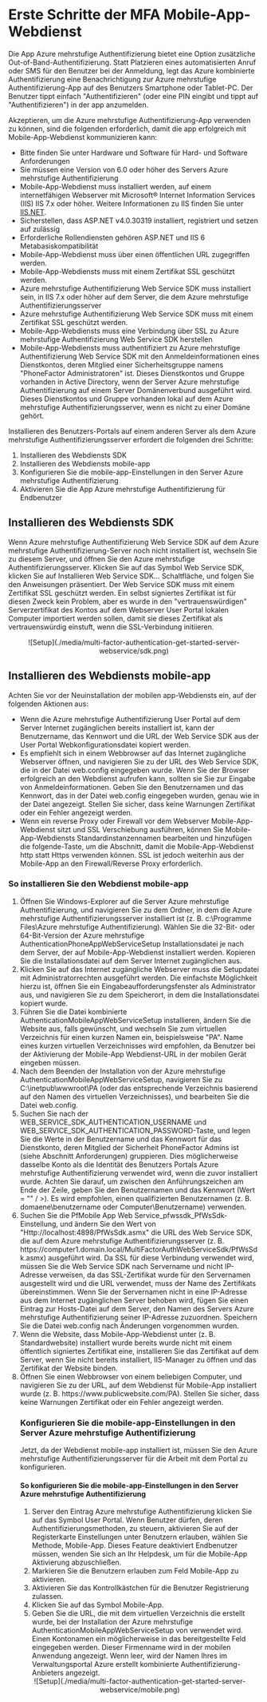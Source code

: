 <properties 
    pageTitle="Erste Schritte der MFA Mobile-App-Webdienst"
    description="Die App Azure mehrstufige Authentifizierung bietet eine Option zusätzliche Out-of-Band-Authentifizierung.  Es kann der MFA Server Pushbenachrichtigungen für Benutzer verwenden."
    services="multi-factor-authentication"
    documentationCenter=""
    authors="kgremban"
    manager="femila"
    editor="curtland"/>

<tags
    ms.service="multi-factor-authentication"
    ms.workload="identity"
    ms.tgt_pltfrm="na"
    ms.devlang="na"
    ms.topic="get-started-article"
    ms.date="08/04/2016"
    ms.author="kgremban"/>

# <a name="getting-started-the-mfa-server-mobile-app-web-service"></a>Erste Schritte der MFA Mobile-App-Webdienst

Die App Azure mehrstufige Authentifizierung bietet eine Option zusätzliche Out-of-Band-Authentifizierung. Statt Platzieren eines automatisierten Anruf oder SMS für den Benutzer bei der Anmeldung, legt das Azure kombinierte Authentifizierung eine Benachrichtigung zur Azure mehrstufige Authentifizierung-App auf des Benutzers Smartphone oder Tablet-PC. Der Benutzer tippt einfach "Authentifizieren" (oder eine PIN eingibt und tippt auf "Authentifizieren") in der app anzumelden.

Akzeptieren, um die Azure mehrstufige Authentifizierung-App verwenden zu können, sind die folgenden erforderlich, damit die app erfolgreich mit Mobile-App-Webdienst kommunizieren kann:

- Bitte finden Sie unter Hardware und Software für Hard- und Software Anforderungen
- Sie müssen eine Version von 6.0 oder höher des Servers Azure mehrstufige Authentifizierung
- Mobile-App-Webdienst muss installiert werden, auf einem internetfähigen Webserver mit Microsoft® Internet Information Services (IIS) IIS 7.x oder höher.  Weitere Informationen zu IIS finden Sie unter [IIS.NET](http://www.iis.net/).
- Sicherstellen, dass ASP.NET v4.0.30319 installiert, registriert und setzen auf zulässig
- Erforderliche Rollendiensten gehören ASP.NET und IIS 6 Metabasiskompatibilität
- Mobile-App-Webdienst muss über einen öffentlichen URL zugegriffen werden.
- Mobile-App-Webdiensts muss mit einem Zertifikat SSL geschützt werden.
- Azure mehrstufige Authentifizierung Web Service SDK muss installiert sein, in IIS 7.x oder höher auf dem Server, die dem Azure mehrstufige Authentifizierungsserver
- Azure mehrstufige Authentifizierung Web Service SDK muss mit einem Zertifikat SSL geschützt werden.
- Mobile-App-Webdiensts muss eine Verbindung über SSL zu Azure mehrstufige Authentifizierung Web Service SDK herstellen
- Mobile-App-Webdiensts muss authentifiziert zu Azure mehrstufige Authentifizierung Web Service SDK mit den Anmeldeinformationen eines Dienstkontos, deren Mitglied einer Sicherheitsgruppe namens "PhoneFactor Administratoren" ist. Dieses Dienstkontos und Gruppe vorhanden in Active Directory, wenn der Server Azure mehrstufige Authentifizierung auf einem Server Domänenverbund ausgeführt wird. Dieses Dienstkontos und Gruppe vorhanden lokal auf dem Azure mehrstufige Authentifizierungsserver, wenn es nicht zu einer Domäne gehört.


Installieren des Benutzers-Portals auf einem anderen Server als dem Azure mehrstufige Authentifizierungsserver erfordert die folgenden drei Schritte:

1. Installieren des Webdiensts SDK
2. Installieren des Webdiensts mobile-app
3. Konfigurieren Sie die mobile-app-Einstellungen in den Server Azure mehrstufige Authentifizierung
4. Aktivieren Sie die App Azure mehrstufige Authentifizierung für Endbenutzer

## <a name="install-the-web-service-sdk"></a>Installieren des Webdiensts SDK

Wenn Azure mehrstufige Authentifizierung Web Service SDK auf dem Azure mehrstufige Authentifizierung-Server noch nicht installiert ist, wechseln Sie zu diesem Server, und öffnen Sie den Azure mehrstufige Authentifizierungsserver. Klicken Sie auf das Symbol Web Service SDK, klicken Sie auf Installieren Web Service SDK... Schaltfläche, und folgen Sie den Anweisungen präsentiert. Der Web Service SDK muss mit einem Zertifikat SSL geschützt werden. Ein selbst signiertes Zertifikat ist für diesen Zweck kein Problem, aber es wurde in den "vertrauenswürdigen" Serverzertifikat des Kontos auf dem Webserver User Portal lokalen Computer importiert werden sollen, damit sie dieses Zertifikat als vertrauenswürdig einstuft, wenn die SSL-Verbindung initiieren.

<center>![Setup](./media/multi-factor-authentication-get-started-server-webservice/sdk.png)</center>

## <a name="install-the-mobile-app-web-service"></a>Installieren des Webdiensts mobile-app
Achten Sie vor der Neuinstallation der mobilen app-Webdiensts ein, auf der folgenden Aktionen aus:

- Wenn die Azure mehrstufige Authentifizierung User Portal auf dem Server Internet zugänglichen bereits installiert ist, kann der Benutzername, das Kennwort und die URL der Web Service SDK aus der User Portal Webkonfigurationsdatei kopiert werden.
- Es empfiehlt sich in einem Webbrowser auf das Internet zugängliche Webserver öffnen, und navigieren Sie zu der URL des Web Service SDK, die in der Datei web.config eingegeben wurde. Wenn Sie der Browser erfolgreich an den Webdienst aufrufen kann, sollten sie Sie zur Eingabe von Anmeldeinformationen. Geben Sie den Benutzernamen und das Kennwort, das in der Datei web.config eingegeben wurden, genau wie in der Datei angezeigt. Stellen Sie sicher, dass keine Warnungen Zertifikat oder ein Fehler angezeigt werden.
- Wenn ein reverse Proxy oder Firewall vor dem Webserver Mobile-App-Webdienst sitzt und SSL Verschiebung ausführen, können Sie Mobile-App-Webdiensts Standardinstanzennamen bearbeiten und hinzufügen die folgende-Taste, um die <appSettings> Abschnitt, damit die Mobile-App-Webdienst http statt Https verwenden können. SSL ist jedoch weiterhin aus der Mobile-App an den Firewall/Reverse Proxy erforderlich. <add key="SSL_REQUIRED" value="false"/>

### <a name="to-install-the-mobile-app-web-service"></a>So installieren Sie den Webdienst mobile-app

<ol>
<li>Öffnen Sie Windows-Explorer auf die Server Azure mehrstufige Authentifizierung, und navigieren Sie zu dem Ordner, in dem die Azure mehrstufige Authentifizierungsserver installiert ist (z. B. c:\Programme Files\Azure mehrstufige Authentifizierung). Wählen Sie die 32-Bit- oder 64-Bit-Version der Azure mehrstufige AuthenticationPhoneAppWebServiceSetup Installationsdatei je nach dem Server, der auf Mobile-App-Webdienst installiert werden. Kopieren Sie die Installationsdatei auf dem Server Internet zugänglichen aus.</li>

<li>Klicken Sie auf das Internet zugängliche Webserver muss die Setupdatei mit Administratorrechten ausgeführt werden. Die einfachste Möglichkeit hierzu ist, öffnen Sie ein Eingabeaufforderungsfenster als Administrator aus, und navigieren Sie zu dem Speicherort, in dem die Installationsdatei kopiert wurde.</li>  

<li>Führen Sie die Datei kombinierte AuthenticationMobileAppWebServiceSetup installieren, ändern Sie die Website aus, falls gewünscht, und wechseln Sie zum virtuellen Verzeichnis für einen kurzen Namen ein, beispielsweise "PA". Name eines kurzen virtuellen Verzeichnisses wird empfohlen, da Benutzer bei der Aktivierung der Mobile-App Webdienst-URL in der mobilen Gerät eingeben müssen.</li>

<li>Nach dem Beenden der Installation von der Azure mehrstufige AuthenticationMobileAppWebServiceSetup, navigieren Sie zu C:\inetpub\wwwroot\PA (oder das entsprechende Verzeichnis basierend auf den Namen des virtuellen Verzeichnisses), und bearbeiten Sie die Datei web.config.</li>  

<li>Suchen Sie nach der WEB_SERVICE_SDK_AUTHENTICATION_USERNAME und WEB_SERVICE_SDK_AUTHENTICATION_PASSWORD-Taste, und legen Sie die Werte in der Benutzername und das Kennwort für das Dienstkonto, deren Mitglied der Sicherheit PhoneFactor Admins ist (siehe Abschnitt Anforderungen) gruppieren. Dies möglicherweise dasselbe Konto als die Identität des Benutzers Portals Azure mehrstufige Authentifizierung verwendet wird, wenn die zuvor installiert wurde. Achten Sie darauf, um zwischen den Anführungszeichen am Ende der Zeile, geben Sie den Benutzernamen und das Kennwort (Wert = "" / >). Es wird empfohlen, einen qualifizierten Benutzernamen (z. B. domaene\benutzername oder Computer\Benutzername) verwenden.</li>  

<li>Suchen Sie die PfMobile App Web Service_pfwssdk_PfWsSdk-Einstellung, und ändern Sie den Wert von "Http://localhost:4898/PfWsSdk.asmx" die URL des Web Service SDK, die auf dem Azure mehrstufige Authentifizierungsserver (z. B. https://computer1.domain.local/MultiFactorAuthWebServiceSdk/PfWsSdk.asmx) ausgeführt wird. Da SSL für diese Verbindung verwendet wird, müssen Sie die Web Service SDK nach Servername und nicht IP-Adresse verweisen, da das SSL-Zertifikat wurde für den Servernamen ausgestellt wird und die URL verwendet, muss der Name des Zertifikats übereinstimmen. Wenn Sie der Servernamen nicht in eine IP-Adresse aus dem Internet zugänglichen Server behoben wird, fügen Sie einen Eintrag zur Hosts-Datei auf dem Server, den Namen des Servers Azure mehrstufige Authentifizierung seiner IP-Adresse zuzuordnen. Speichern Sie die Datei web.config nach Änderungen vorgenommen wurden.</li>  

<li>Wenn die Website, dass Mobile-App-Webdienst unter (z. B. Standardwebsite) installiert wurde bereits wurde nicht mit einem öffentlich signiertes Zertifikat eine, installieren Sie das Zertifikat auf dem Server, wenn Sie nicht bereits installiert, IIS-Manager zu öffnen und das Zertifikat der Website binden.</li>  

<li>Öffnen Sie einen Webbrowser von einem beliebigen Computer, und navigieren Sie zu der URL, auf dem Webdienst für Mobile-App installiert wurde (z. B. https://www.publicwebsite.com/PA). Stellen Sie sicher, dass keine Warnungen Zertifikat oder ein Fehler angezeigt werden.</li>

### <a name="configure-the-mobile-app-settings-in-the-azure-multi-factor-authentication-server"></a>Konfigurieren Sie die mobile-app-Einstellungen in den Server Azure mehrstufige Authentifizierung
Jetzt, da der Webdienst mobile-app installiert ist, müssen Sie den Azure mehrstufige Authentifizierungsserver für die Arbeit mit dem Portal zu konfigurieren.

#### <a name="to-configure-the-mobile-app-settings-in-the-azure-multi-factor-authentication-server"></a>So konfigurieren Sie die mobile-app-Einstellungen in den Server Azure mehrstufige Authentifizierung

1. Server den Eintrag Azure mehrstufige Authentifizierung klicken Sie auf das Symbol User Portal. Wenn Benutzer dürfen, deren Authentifizierungsmethoden, zu steuern, aktivieren Sie auf der Registerkarte Einstellungen unter Benutzern erlauben, wählen Sie Methode, Mobile-App. Dieses Feature deaktiviert Endbenutzer müssen, wenden Sie sich an Ihr Helpdesk, um für die Mobile-App Aktivierung abzuschließen.
2. Markieren Sie die Benutzern erlauben zum Feld Mobile-App zu aktivieren.
3. Aktivieren Sie das Kontrollkästchen für die Benutzer Registrierung zulassen.
4. Klicken Sie auf das Symbol Mobile-App.
5. Geben Sie die URL, die mit dem virtuellen Verzeichnis die erstellt wurde, bei der Installation der Azure mehrstufige AuthenticationMobileAppWebServiceSetup von verwendet wird. Einen Kontonamen ein möglicherweise in das bereitgestellte Feld eingegeben werden. Dieser Firmenname wird in der mobilen Anwendung angezeigt. Wenn leer, wird der Namen Ihres im Verwaltungsportal Azure erstellt kombinierte Authentifizierung-Anbieters angezeigt.



<center>![Setup](./media/multi-factor-authentication-get-started-server-webservice/mobile.png)</center>
